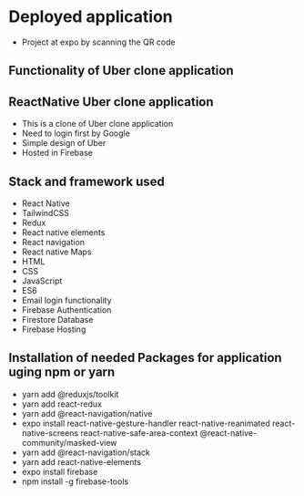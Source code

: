 # Deployed application
* Project at expo by scanning the QR code  

## Functionality of Uber clone application

## ReactNative Uber clone application
* This is a clone of Uber clone application
* Need to login first by Google
* Simple design of Uber
* Hosted in Firebase

## Stack and framework used
* React Native 
* TailwindCSS
* Redux
* React native elements
* React navigation
* React native Maps
* HTML
* CSS
* JavaScript
* ES6
* Email login functionality
* Firebase Authentication
* Firestore Database
* Firebase Hosting

## Installation of needed Packages for application uging npm or yarn
* yarn add @reduxjs/toolkit
* yarn add react-redux
* yarn add @react-navigation/native
* expo install react-native-gesture-handler react-native-reanimated react-native-screens react-native-safe-area-context @react-native-community/masked-view
* yarn add @react-navigation/stack
* yarn add react-native-elements
* expo install firebase
* npm install -g firebase-tools